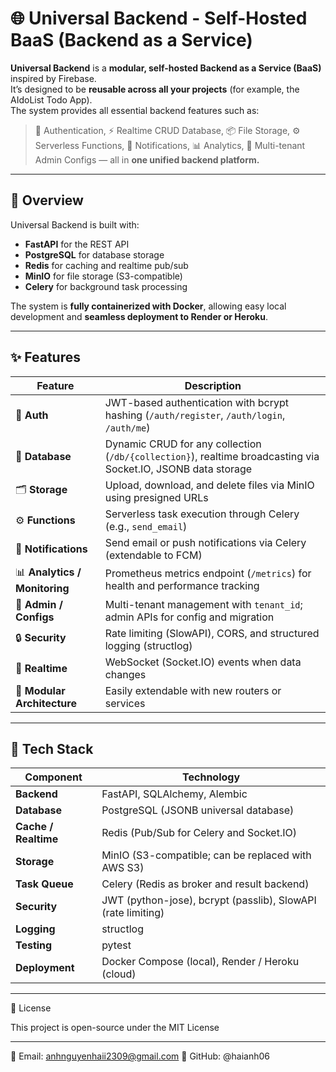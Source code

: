 # 🌐 Universal Backend - Self-Hosted BaaS (Backend as a Service)

**Universal Backend** is a **modular, self-hosted Backend as a Service (BaaS)** inspired by Firebase.  
It’s designed to be **reusable across all your projects** (for example, the AIdoList Todo App).  
The system provides all essential backend features such as:

> 🔐 Authentication, ⚡ Realtime CRUD Database, 📦 File Storage, ⚙️ Serverless Functions, 🔔 Notifications, 📊 Analytics, 🧩 Multi-tenant Admin Configs — all in **one unified backend platform.**

---

## 🚀 Overview

Universal Backend is built with:
- **FastAPI** for the REST API
- **PostgreSQL** for database storage
- **Redis** for caching and realtime pub/sub
- **MinIO** for file storage (S3-compatible)
- **Celery** for background task processing

The system is **fully containerized with Docker**, allowing easy local development and **seamless deployment to Render or Heroku**.

---

## ✨ Features

| Feature | Description |
|----------|--------------|
| 🔑 **Auth** | JWT-based authentication with bcrypt hashing (`/auth/register`, `/auth/login`, `/auth/me`) |
| 💾 **Database** | Dynamic CRUD for any collection (`/db/{collection}`), realtime broadcasting via Socket.IO, JSONB data storage |
| 🗂 **Storage** | Upload, download, and delete files via MinIO using presigned URLs |
| ⚙️ **Functions** | Serverless task execution through Celery (e.g., `send_email`) |
| 🔔 **Notifications** | Send email or push notifications via Celery (extendable to FCM) |
| 📊 **Analytics / Monitoring** | Prometheus metrics endpoint (`/metrics`) for health and performance tracking |
| 🧭 **Admin / Configs** | Multi-tenant management with `tenant_id`; admin APIs for config and migration |
| 🔒 **Security** | Rate limiting (SlowAPI), CORS, and structured logging (structlog) |
| 🔁 **Realtime** | WebSocket (Socket.IO) events when data changes |
| 🧩 **Modular Architecture** | Easily extendable with new routers or services |

---

## 🧱 Tech Stack

| Component | Technology |
|------------|-------------|
| **Backend** | FastAPI, SQLAlchemy, Alembic |
| **Database** | PostgreSQL (JSONB universal database) |
| **Cache / Realtime** | Redis (Pub/Sub for Celery and Socket.IO) |
| **Storage** | MinIO (S3-compatible; can be replaced with AWS S3) |
| **Task Queue** | Celery (Redis as broker and result backend) |
| **Security** | JWT (python-jose), bcrypt (passlib), SlowAPI (rate limiting) |
| **Logging** | structlog |
| **Testing** | pytest |
| **Deployment** | Docker Compose (local), Render / Heroku (cloud) |

---
📜 License

This project is open-source under the MIT License

---
📧 Email: anhnguyenhaii2309@gmail.com
🐙 GitHub: @haianh06
